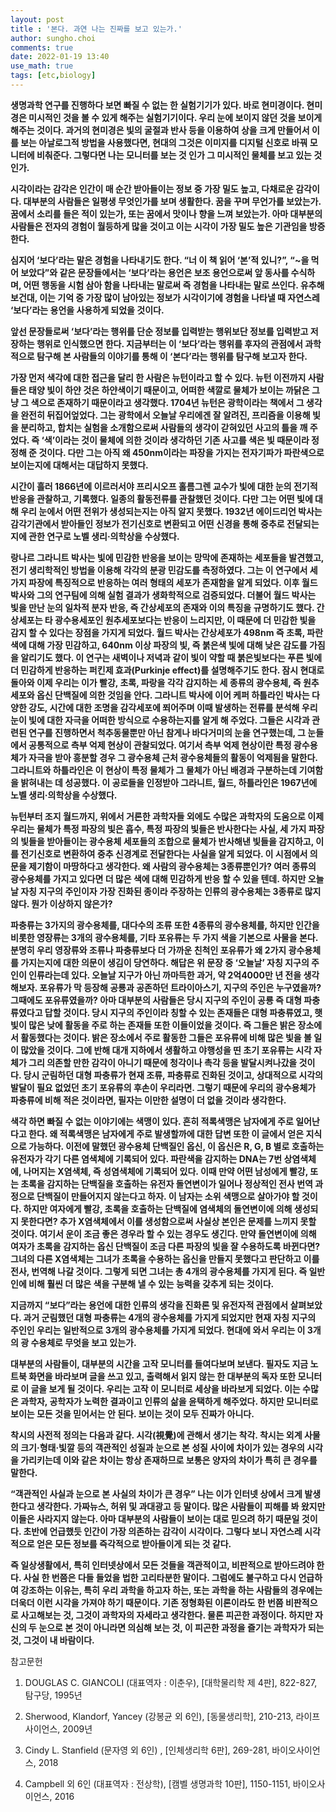 ```yaml
---
layout: post
title : '본다. 과연 나는 진짜를 보고 있는가.'
author: sungho.choi
comments: true
date: 2022-01-19 13:40
use_math: true
tags: [etc,biology]
---
```


**생명과학 연구를 진행하다 보면 빠질 수 없는 한 실험기기가 있다. 바로 현미경이다. 현미경은 미시적인 것을 볼 수 있게 해주는 실험기기이다. 우리 눈에 보이지 않던 것을 보이게 해주는 것이다. 과거의 현미경은 빛의 굴절과 반사 등을 이용하여 상을 크게 만들어서 이를 보는 아날로그적 방법을 사용했다면, 현대의 그것은 이미지를 디지털 신호로 바꿔 모니터에 비춰준다. 그렇다면 나는 모니터를 보는 것 인가 그 미시적인 물체를 보고 있는 것인가.** 



**시각이라는 감각은 인간이 매 순간 받아들이는 정보 중 가장 밀도 높고, 다채로운 감각이다. 대부분의 사람들은 일평생 무엇인가를 보며 생활한다. 꿈을 꾸며 무언가를 보았는가. 꿈에서 소리를 들은 적이 있는가, 또는 꿈에서 맛이나 향을 느껴 보았는가. 아마 대부분의 사람들은 전자의 경험이 월등하게 많을 것이고 이는 시각이 가장 밀도 높은 기관임을 방증한다.**



**심지어 ‘보다’라는 말은 경험을 나타내기도 한다. “너 이 책 읽어 ‘본’적 있니?”, “~을 먹어 보았다”와 같은 문장들에서는 ‘보다’라는 용언은 보조 용언으로써 앞 동사를 수식하며, 어떤 행동을 시험 삼아 함을 나타내는 말로써 즉 경험을 나타내는 말로 쓰인다. 유추해 보건대, 이는 기억 중 가장 많이 남아있는 정보가 시각이기에 경험을 나타낼 때 자연스레 ‘보다’라는 용언을 사용하게 되었을 것이다.**



**앞선 문장들로써 ‘보다’라는 행위를 단순 정보를 입력받는 행위보단 정보를 입력받고 저장하는 행위로 인식했으면 한다. 지금부터는 이 ‘보다’라는 행위를 후자의 관점에서 과학적으로 탐구해 본 사람들의 이야기를 통해 이 ‘본다’라는 행위를 탐구해 보고자 한다.**



**가장 먼저 색각에 대한 접근을 달리 한 사람은 뉴턴이라고 할 수 있다. 뉴턴 이전까지 사람들은 태양 빛이 하얀 것은 하얀색이기 때문이고, 어떠한 색깔로 물체가 보이는 까닭은 그냥 그 색으로 존재하기 때문이라고 생각했다. 1704년 뉴턴은 광학이라는 책에서 그 생각을 완전히 뒤집어엎었다. 그는 광학에서 오늘날 우리에겐 잘 알려진, 프리즘을 이용해 빛을 분리하고, 합치는 실험을 소개함으로써 사람들의 생각이 갇혀있던 사고의 틀을 깨 주었다. 즉 ‘색’이라는 것이 물체에 의한 것이라 생각하던 기존 사고를 색은 빛 때문이라 정정해 준 것이다. 다만 그는 아직 왜 450nm이라는 파장을 가지는 전자기파가 파란색으로 보이는지에 대해서는 대답하지 못했다.** 



**시간이 흘러 1866년에 이르러서야 프리시오프 홀름그렌 교수가 빛에 대한 눈의 전기적 반응을 관찰하고, 기록했다. 일종의 활동전류를 관찰했던 것이다. 다만 그는 어떤 빛에 대해 우리 눈에서 어떤 전위가 생성되는지는 아직 알지 못했다. 1932년 에이드리언 박사는 감각기관에서 받아들인 정보가 전기신호로 변환되고 어떤 신경을 통해 중추로 전달되는지에 관한 연구로 노벨 생리·의학상을 수상했다.** 



**랑나르 그라니트 박사는 빛에 민감한 반응을 보이는 망막에 존재하는 세포들을 발견했고, 전기 생리학적인 방법을 이용해 각각의 분광 민감도를 측정하였다. 그는 이 연구에서 세 가지 파장에 특징적으로 반응하는 여러 형태의 세포가 존재함을 알게 되었다. 이후 월드 박사와 그의 연구팀에 의해 실험 결과가 생화학적으로 검증되었다. 더불어 월드 박사는 빛을 만난 눈의 일차적 분자 반응, 즉 간상세포의 존재와 이의 특징을 규명하기도 했다. 간상세포는 타 광수용세포인 원추세포보다는 반응이 느리지만, 이 때문에 더 민감한 빛을 감지 할 수 있다는 장점을 가지게 되었다. 월드 박사는 간상세포가 498nm 즉 초록, 파란색에 대해 가장 민감하고, 640nm 이상 파장의 빛, 즉 붉은색 빛에 대해 낮은 감도를 가짐을 알리기도 했다. 이 연구는 새벽이나 저녁과 같이 빛이 약할 때 붉은빛보다는 푸른 빛에 더 민감하게 반응하는 퍼킨제 효과(Purkinje effect)를 설명해주기도 한다. 잠시 현대로 돌아와 이제 우리는 이가 빨강, 초록, 파랑을 각각 감지하는 세 종류의 광수용체, 즉 원추세포와 옵신 단백질에 의한 것임을 안다. 그라니트 박사에 이어 케퍼 하틀라인 박사는 다양한 강도, 시간에 대한 조명을 감각세포에 쬐어주며 이때 발생하는 전류를 분석해 우리 눈이 빛에 대한 자극을 어떠한 방식으로 수용하는지를 알게 해 주었다. 그들은 시각과 관련된 연구를 진행하면서 척추동물뿐만 아닌 참게나 바다거미의 눈을 연구했는데, 그 눈들에서 공통적으로 측부 억제 현상이 관찰되었다. 여기서 측부 억제 현상이란 특정 광수용체가 자극을 받아 흥분할 경우 그 광수용체 근처 광수용체들의 활동이 억제됨을 말한다. 그라니트와 하틀라인은 이 현상이 특정 물체가 그 물체가 아닌 배경과 구분하는데 기여함을 밝혀내는 데 성공했다. 이 공로들을 인정받아 그라니트, 월드, 하틀라인은 1967년에 노벨 생리·의학상을 수상했다.**



**뉴턴부터 조지 월드까지, 위에서 거론한 과학자들 외에도 수많은 과학자의 도움으로 이제 우리는 물체가 특정 파장의 빛은 흡수, 특정 파장의 빛들은 반사한다는 사실, 세 가지 파장의 빛들을 받아들이는 광수용체 세포들의 조합으로 물체가 반사해낸 빛들을 감지하고, 이를 전기신호로 변환하여 중추 신경계로 전달한다는 사실을 알게 되었다. 이 시점에서 의문을 제기함이 마땅하다고 생각한다. 왜 사람의 광수용체는 3종류뿐인가? 여러 종류의 광수용체를 가지고 있다면 더 많은 색에 대해 민감하게 반응 할 수 있을 텐데. 하지만 오늘날 자칭 지구의 주인이자 가장 진화된 종이라 주장하는 인류의 광수용체는 3종류로 많지 않다. 뭔가 이상하지 않은가?**



**파충류는 3가지의 광수용체를, 대다수의 조류 또한 4종류의 광수용체를, 하지만 인간을 비롯한 영장류는 3개의 광수용체를, 기타 포유류는 두 가지 색을 기본으로 사물을 본다. 분명히 우리 영장류와 조류나 파충류보다 더 가까운 친척인 포유류가 왜 2가지 광수용체를 가지는지에 대한 의문이 생김이 당연하다. 해답은 위 문장 중 ‘오늘날’ 자칭 지구의 주인이 인류라는데 있다. 오늘날 지구가 아닌 까마득한 과거, 약 2억4000만 년 전을 생각해보자. 포유류가 막 등장해 공룡과 공존하던 트라이아스기, 지구의 주인은 누구였을까? 그때에도 포유류였을까? 아마 대부분의 사람들은 당시 지구의 주인이 공룡 즉 대형 파충류였다고 답할 것이다. 당시 지구의 주인이라 칭할 수 있는 존재들은 대형 파충류였고, 햇빛이 많은 낮에 활동을 주로 하는 존재들 또한 이들이었을 것이다. 즉 그들은 밝은 장소에서 활동했다는 것이다. 밝은 장소에서 주로 활동한 그들은 포유류에 비해 많은 빛을 볼 일이 많았을 것이다. 그에 반해 대개 지하에서 생활하고 야행성을 띤 초기 포유류는 시각 자체가 그리 의존할 만한 감각이 아니기 때문에 청각이나 촉각 등을 발달시켜나갔을 것이다. 당시 군림하던 대형 파충류가 현재 조류, 파충류로 진화된 것이고, 상대적으로 시각의 발달이 필요 없었던 초기 포유류의 후손이 우리라면. 그렇기 때문에 우리의 광수용체가 파충류에 비해 적은 것이라면, 필자는 이만한 설명이 더 없을 것이라 생각한다.**



**색각 하면 빠질 수 없는 이야기에는 색맹이 있다. 흔히 적록색맹은 남자에게 주로 일어난다고 한다. 왜 적록색맹은 남자에게 주로 발생할까에 대한 답변 또한 이 글에서 얻은 지식으로 가능하다. 이전에 말했던 광수용체 단백질인 옵신, 이 옵신은 R, G, B 별로 호출하는 유전자가 각기 다른 염색체에 기록되어 있다. 파란색을 감지하는 DNA는 7번 상염색체에, 나머지는 X염색체, 즉 성염색체에 기록되어 있다. 이때 만약 어떤 남성에게 빨강, 또는 초록을 감지하는 단백질을 호출하는 유전자 돌연변이가 일어나 정상적인 전사 번역 과정으로 단백질이 만들어지지 않는다고 하자. 이 남자는 소위 색맹으로 살아가야 할 것이다. 하지만 여자에게 빨강, 초록을 호출하는 단백질에 염색체의 돌연변이에 의해 생성되지 못한다면? 추가 X염색체에서 이를 생성함으로써 사실상 본인은 문제를 느끼지 못할 것이다. 여기서 운이 조금 좋은 경우라 할 수 있는 경우도 생긴다. 만약 돌연변이에 의해 여자가 초록을 감지하는 옵신 단백질이 조금 다른 파장의 빛을 잘 수용하도록 바뀐다면? 그녀의 다른 X염색체는 그녀가 초록을 수용하는 옵신을 만들지 못했다고 판단하고 이를 전사, 번역해 나갈 것이다. 그렇게 되면 그녀는 총 4개의 광수용체를 가지게 된다. 즉 일반인에 비해 훨씬 더 많은 색을 구분해 낼 수 있는 능력을 갖추게 되는 것이다.**



**지금까지 “보다”라는 용언에 대한 인류의 생각을 진화론 및 유전자적 관점에서 살펴보았다. 과거 군림했던 대형 파충류는 4개의 광수용체를 가지게 되었지만 현재 자칭 지구의 주인인 우리는 일반적으로 3개의 광수용체를 가지게 되었다. 현대에 와서 우리는 이 3개의 광 수용체로 무엇을 보고 있는가.** 



**대부분의 사람들이, 대부분의 시간을 고작 모니터를 들여다보며 보낸다. 필자도 지금 노트북 화면을 바라보며 글을 쓰고 있고, 출력해서 읽지 않는 한 대부분의 독자 또한 모니터로 이 글을 보게 될 것이다. 우리는 고작 이 모니터로 세상을 바라보게 되었다. 이는 수많은 과학자, 공학자가 노력한 결과이고 인류의 삶을 윤택하게 해주었다. 하지만 모니터로 보이는 모든 것을 믿어서는 안 된다. 보이는 것이 모두 진짜가 아니다.**



**착시의 사전적 정의는 다음과 같다. 시각(視覺)에 관해서 생기는 착각. 착시는 외계 사물의 크기·형태·빛깔 등의 객관적인 성질과 눈으로 본 성질 사이에 차이가 있는 경우의 시각을 가리키는데 이와 같은 차이는 항상 존재하므로 보통은 양자의 차이가 특히 큰 경우를 말한다.**



**“객관적인 사실과 눈으로 본 사실의 차이가 큰 경우” 나는 이가 인터넷 상에서 크게 발생한다고 생각한다. 가짜뉴스, 허위 및 과대광고 등 말이다. 많은 사람들이 피해를 봐 왔지만 이들은 사라지지 않는다. 아마 대부분의 사람들이 보이는 대로 믿으려 하기 때문일 것이다. 초반에 언급했듯 인간이 가장 의존하는 감각이 시각이다. 그렇다 보니 자연스레 시각적으로 얻은 모든 정보를 즉각적으로 받아들이게 되는 것 같다.** 



**즉 일상생활에서, 특히 인터넷상에서 모든 것들을 객관적이고, 비판적으로 받아드려야 한다. 사실 한 번쯤은 다들 들었을 법한 고리타분한 말이다. 그럼에도 불구하고 다시 언급하여 강조하는 이유는, 특히 우리 과학을 하고자 하는, 또는 과학을 하는 사람들의 경우에는 더욱더 이런 시각을 가져야 하기 때문이다. 기존 정형화된 이론이라도 한 번쯤 비판적으로 사고해보는 것, 그것이 과학자의 자세라고 생각한다. 물론 피곤한 과정이다. 하지만 자신의 두 눈으로 본 것이 아니라면 의심해 보는 것, 이 피곤한 과정을 즐기는 과학자가 되는 것, 그것이 내 바람이다.** 







참고문헌

1. DOUGLAS C. GIANCOLI (대표역자 : 이춘우), 
 [대학물리학 제 4판], 822-827, 탐구당, 1995년

2. Sherwood, Klandorf, Yancey (강봉균 외 6인), [동물생리학], 210-213, 라이프사이언스, 2009년

3. Cindy L. Stanfield (문자영 외 6인) , [인체생리학 6판], 269-281, 바이오사이언스, 2018

4. Campbell 외 6인 (대표역자 : 전상학), [캠벨 생명과학 10판], 1150-1151, 바이오사이언스, 2016
